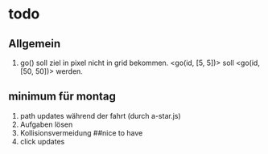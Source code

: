 # todo
## Allgemein
1. go() soll ziel in pixel nicht in grid bekommen. <go(id, [5, 5])> soll <go(id, [50, 50])> werden.
## minimum für montag
1. path updates während der fahrt (durch a-star.js)
2. Aufgaben lösen
3. Kollisionsvermeidung
##nice to have
1. click updates